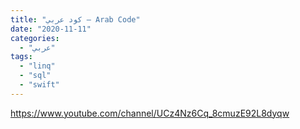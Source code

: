 ```yaml
---
title: "كود عربي – Arab Code"
date: "2020-11-11"
categories:
  - "عربي"
tags:
  - "linq"
  - "sql"
  - "swift"
---
```


https://www.youtube.com/channel/UCz4Nz6Cq_8cmuzE92L8dyqw
